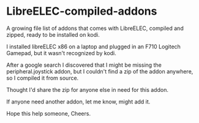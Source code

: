 # LibreELEC-compiled-addons
A growing file list of addons that comes with LibreELEC, compiled and zipped, ready to be installed on kodi.

I installed libreELEC x86 on a laptop and plugged in an F710 Logitech Gamepad, but it wasn't recognized by kodi.

After a google search I discovered that I might be missing the peripheral.joystick addon, but I couldn't find a zip of the addon anywhere, so I compiled it from source.

Thought I'd share the zip for anyone else in need for this addon.

If anyone need another addon, let me know, might add it.

Hope this help someone,
Cheers.
